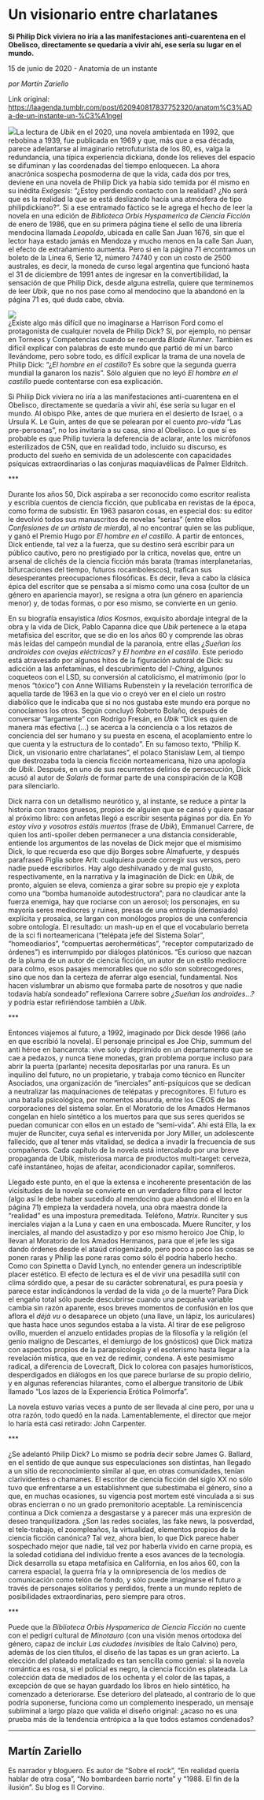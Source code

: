 # Un visionario entre charlatanes

**Si Philip Dick viviera no iría a las manifestaciones anti-cuarentena en el Obelisco, directamente se quedaría a vivir ahí, ese sería su lugar en el mundo.**

15 de junio de 2020 - Anatomía de un instante

_por Martín Zariello_

Link original: https://laagenda.tumblr.com/post/620940817837752320/anatom%C3%ADa-de-un-instante-un-%C3%A1ngel

![](https://64.media.tumblr.com/ac3506c42a0b4d2f78ef1b414ec228a8/d4006b88a367647a-f0/s500x750/e584d1e0845137367b1be5356a1a6eb9d916c70f.jpg)La lectura de *Ubik* en el 2020, una novela ambientada
en 1992, que rebobina a 1939, fue publicada en 1969 y que, más que a esa
década, parece adelantarse al imaginario retrofuturista de los 80, es, valga la
redundancia, una típica experiencia dickiana, donde los relieves del espacio se
difuminan y las coordenadas del tiempo enloquecen. La ahora anacrónica sospecha
posmoderna de que la vida, cada dos por tres, deviene en una novela de Philip
Dick ya había sido temida por él mismo en su inédita *Exégesis*: “¿Estoy perdiendo contacto con la realidad? ¿No será que
es la realidad la que se está deslizando hacía una atmósfera de tipo
philipdickiano?”. Si a ese entramado fáctico se le agrega el hecho de leer la
novela en una edición de *Biblioteca Orbis
Hyspamerica de Ciencia Ficción* de enero de 1986, que en su primera página
tiene el sello de una librería mendocina llamada *Leopoldo*, ubicada en calle San Juan 1676, sin que el lector haya
estado jamás en Mendoza y mucho menos en la calle San Juan, el efecto de
extrañamiento aumenta. Pero si en la página 71 encontramos un boleto de la
Línea 6, Serie 12, número 74740 y con un costo de 2500 australes, es decir, la
moneda de curso legal argentina que funcionó hasta el 31 de diciembre de 1991
antes de ingresar en la convertibilidad, la sensación de que Philip Dick, desde
alguna estrella, quiere que terminemos de leer *Ubik*, que no nos pase como al mendocino que la abandonó en la
página 71 es, qué duda cabe, obvia.   

![](https://64.media.tumblr.com/a0de92b2efe9f2e6ee0ddabe15173b98/d4006b88a367647a-e0/s500x750/16511c92ed2af822dafdf7639c8b07957af5f7e8.jpg)  
¿Existe algo más difícil que no
imaginarse a Harrison Ford como el protagonista de cualquier novela de Philip
Dick? Sí, por ejemplo, no pensar en Torneos y Competencias cuando se recuerda *Blade Runner*. También es difícil explicar
con palabras de este mundo que partió de mí un barco llevándome, pero sobre
todo, es difícil explicar la trama de una novela de Philip Dick: “¿*El hombre en el castillo*? Es sobre que
la segunda guerra mundial la ganaron los nazis”. Sólo alguien que no leyó *El hombre en el castillo* puede contentarse
con esa explicación. 

Si Philip Dick viviera no iría a
las manifestaciones anti-cuarentena en el Obelisco, directamente se quedaría a
vivir ahí, ése sería su lugar en el mundo. Al obispo Pike, antes de que muriera
en el desierto de Israel, o a Ursula K. Le Guin, antes de que se pelearan por
el cuento *pro-vida* “Las pre-personas”,
no los invitaría a su casa, sino al Obelisco. Lo que sí es probable es que
Philip tuviera la deferencia de aclarar, ante los micrófonos esterilizados de
C5N, que en realidad todo, incluido su discurso, es producto del sueño en
semivida de un adolescente con capacidades psíquicas extraordinarias o las
conjuras maquiavélicas de Palmer Eldritch. 

\*\*\* 

Durante los años 50, Dick aspiraba
a ser reconocido como escritor realista y escribía cuentos de ciencia ficción,
que publicaba en revistas de la época, como forma de subsistir. En 1963 pasaron
cosas, en especial dos: su editor le devolvió todos sus manuscritos de novelas
“serias” (entre ellos *Confesiones de un
artista de mierda*), al no encontrar quien se las publique, y ganó el Premio
Hugo por *El hombre en el castillo*. A
partir de entonces, Dick entiende, tal vez a la fuerza, que su destino será escribir
para un público cautivo, pero no prestigiado por la crítica, novelas que, entre
un arsenal de clichés de la ciencia ficción más barata (tramas
interplanetarias, bifurcaciones del tiempo, futuros rocambolescos), trafican
sus desesperantes preocupaciones filosóficas. Es decir, lleva a cabo la clásica
épica del escritor que se pensaba a sí mismo como una cosa (cultor de un género
en apariencia mayor), se resigna a otra (un género en apariencia menor) y, de
todas formas, o por eso mismo, se convierte en un genio. 

En su biografía ensayística *Idios Kosmos*, exquisito abordaje integral
de la obra y la vida de Dick, Pablo Capanna dice que *Ubik* pertenece a la etapa metafísica del escritor, que se dio en
los años 60 y comprende las obras más leídas del campeón mundial de la
paranoia, entre ellas *¿Sueñan los
androides con ovejas eléctricas?* y *El
hombre en el castillo*. Este periodo está atravesado por algunos hitos de la
figuración autoral de Dick: su adicción a las anfetaminas, el descubrimiento
del *I-Ching*, algunos coqueteos con el
LSD, su conversión al catolicismo, el matrimonio (por lo menos “tóxico”) con
Anne Williams Rubenstein y la revelación terrorífica de aquella tarde de 1963
en la que vio o creyó ver en el cielo un rostro diabólico que le indicaba que
si no nos gustaba este mundo era porque no conocíamos los otros. Según concluyó
Roberto Bolaño, después de conversar “largamente” con Rodrigo Fresán, en *Ubik* “Dick es quien de manera más
efectiva (…) se acerca a la conciencia o a los retazos de conciencia del ser
humano y su puesta en escena, el acoplamiento entre lo que cuenta y la
estructura de lo contado”. En su famoso texto, “Philip K. Dick, un
visionario entre charlatanes”, el polaco Stanislaw Lem, al tiempo que
destrozaba toda la ciencia ficción norteamericana, hizo una apología de *Ubik*. Después, en uno de sus recurrentes
delirios de persecución, Dick acusó al autor de *Solaris* de formar parte de una conspiración de la KGB para
silenciarlo. 

Dick narra con un detallismo
neurótico y, al instante, se reduce a pintar la historia con trazos gruesos,
propios de alguien que se cansó y quiere pasar al próximo libro: con anfetas
llegó a escribir sesenta páginas por día. En *Yo estoy vivo y vosotros estáis muertos* (frase de *Ubik*), Emmanuel Carrere, de quien los
anti-spoiler deben permanecer a una distancia considerable, entiende los
argumentos de las novelas de Dick mejor que el mismísimo Dick, lo que recuerda
eso que dijo Borges sobre Almafuerte, y después parafraseó Piglia sobre Arlt:
cualquiera puede corregir sus versos, pero nadie puede escribirlos. Hay algo
deshilvanado y de mal gusto, respectivamente, en la narrativa y la imaginación
de Dick: en *Ubik*, de pronto, alguien
se eleva, comienza a girar sobre su propio eje y explota como una “bomba
humanoide autodestructora”; para no claudicar ante la fuerza enemiga, hay que
rociarse con un aerosol; los personajes, en su mayoría seres mediocres y
ruines, presas de una entropía (demasiado) explícita y prosaica, se largan con
monólogos propios de una conferencia sobre ontología. El resultado: un mash-up
en el que el vocabulario berreta de la sci fi norteamericana (“telépata jefe
del Sistema Solar”, “homeodiarios”, “compuertas aeroherméticas”, “receptor
computarizado de órdenes”) es interrumpido por diálogos platónicos. “Es curioso
que nazcan de la pluma de un autor de ciencia ficción, un autor de un estilo
mediocre para colmo, esos pasajes memorables que no sólo son sobrecogedores,
sino que nos dan la certeza de aferrar algo esencial, fundamental. Nos hacen
vislumbrar un abismo que formaba parte de nosotros y que nadie todavía había
sondeado” reflexiona Carrere sobre *¿Sueñan
los androides…?* y podría estar refiriéndose también a *Ubik*. 

\*\*\* 

Entonces viajemos al futuro, a
1992, imaginado por Dick desde 1966 (año en que escribió la novela). El
personaje principal es Joe Chip, summum del anti héroe en bancarrota: vive solo
y deprimido en un departamento que se cae a pedazos, y nunca tiene monedas,
gran problema porque incluso para abrir la puerta (parlante) necesita
depositarlas por una ranura. Es un inquilino del futuro, no un propietario, y
trabaja como técnico en Runciter Asociados, una organización de “inerciales”
anti-psíquicos que se dedican a neutralizar las maquinaciones de telépatas y
precognitores. El futuro es una batalla psicológica, por momentos absurda, entre
los CEOS de las corporaciones del sistema solar. En el Moratorio de los Amados
Hermanos congelan en hielo sintético a los muertos para que sus seres queridos se
puedan comunicar con ellos en un estado de “semi-vida”. Ahí está Ella, la ex
mujer de Runciter, cuya señal es intervenida por Jory Miller, un adolescente
fallecido, que al tener más vitalidad, se dedica a invadir la frecuencia de sus
compañeros. Cada capítulo de la novela está intercalado por una breve
propaganda de Ubik, misteriosa marca de productos multi-target: cerveza, café
instantáneo, hojas de afeitar, acondicionador capilar, somníferos. 

Llegado este punto, en el que la
extensa e incoherente presentación de las vicisitudes de la novela se convierte
en un verdadero filtro para el lector (algo así le debe haber sucedido al
mendocino que abandonó el libro en la página 71) empieza la verdadera novela,
una obra maestra donde la “realidad” es una impostura premeditada. Teléfono, *Matrix*. Runciter y sus inerciales viajan
a la Luna y caen en una emboscada. Muere Runciter, y los inerciales, al mando
del asustadizo y por eso mismo heroico Joe Chip, lo llevan al Moratorio de los
Amados Hermanos, para que el jefe les siga dando órdenes desde el ataúd
criogenizado, pero poco a poco las cosas se ponen raras y Philip las pone raras
como sólo él podría haberlo hecho. Como con Spinetta o David Lynch, no entender
genera un indescriptible placer estético. El efecto de lectura es el de vivir
una pesadilla sutil con clima sórdido que, a pesar de su carácter sobrenatural,
es pura poesía y parece estar indicándonos la verdad de la vida ¿o de la muerte?
Para Dick el engaño total sólo puede descubrirse cuando una pequeña variable
cambia sin razón aparente, esos breves momentos de confusión en los que aflora
el *déjà vu* o desaparece un objeto
(una llave, un lápiz, los auriculares) que hasta hace unos segundos estaba a la
vista. Al tirar de ese peligroso ovillo, muerden el  anzuelo entidades propias de la filosofía y
la religión (el genio maligno de Descartes, el demiurgo de los gnósticos) que
Dick matiza con aspectos propios de la parapsicología y el esoterismo hasta
llegar a la revelación mística, que en vez de redimir, condena. A este
pesimismo radical, a diferencia de Lovecraft, Dick lo colorea con pasajes
humorísticos, desperdigados en diálogos en los que parece burlarse de su propio
delirio, y en algunas referencias hilarantes, como el albergue transitorio de *Ubik* llamado “Los lazos de la
Experiencia Erótica Polimorfa”. 

La novela estuvo varias veces a
punto de ser llevada al cine pero, por una u otra razón, todo quedó en la nada.
Lamentablemente, el director que mejor lo haría está casi retirado: John
Carpenter.    

 \*\*\* 

¿Se adelantó Philip Dick? Lo
mismo se podría decir sobre James G. Ballard, en el sentido de que aunque sus
especulaciones son distintas, han llegado a un sitio de reconocimiento similar
al que, en otras comunidades, tenían clarividentes o chamanes. El escritor de
ciencia ficción del siglo XX no sólo tuvo que enfrentarse a un establishment
que subestimaba el género, sino a que, en muchas ocasiones, su vigencia post
mortem esté vinculada a si sus obras encierran o no un grado premonitorio
aceptable. La reminiscencia continua a Dick comienza a desgastarse y a parecer
más una expresión de deseo tranquilizadora. ¿Son las redes sociales, las fake
news, la posverdad, el tele-trabajo, el zoompleaños, la virtualidad, elementos
propios de la ciencia ficción canónica? Tal vez, ahora bien, lo que Dick parece
haber sospechado mejor que nadie, tal vez por haberla vivido en carne propia,
es la soledad cotidiana del individuo frente a esos avances de la tecnología.
Dick desarrolla su etapa metafísica en California, en los años 60, con la
carrera espacial, la guerra fría y la omnipresencia de los medios de
comunicación como telón de fondo, y sólo puede imaginarse el futuro a través de
personajes solitarios y perdidos, frente a un mundo repleto de posibilidades
extraordinarias, pero siempre para otros. 

\*\*\* 

Puede que la *Biblioteca Orbis Hyspamerica de Ciencia Ficción* no cuente con el
pedigrí cultural de *Minotauro* (con
una visión menos ortodoxa del género, capaz de incluir *Las ciudades invisibles* de Ítalo Calvino) pero, además de los cien
títulos, el diseño de las tapas es un gran acierto. La elección del plateado
metalizado es tan sencilla como genial: si la novela romántica es rosa, si el
policial es negro, la ciencia ficción es plateada. La colección data de
mediados de los ochenta y el color de las tapas, a excepción de que se hayan
guardado los libros en hielo sintético, ha comenzado a deteriorarse. Ese
deterioro del plateado, al contrario de lo que podría suponerse, funciona como
un complemento inesperado, un mensaje subliminal a largo plazo que valida el
diseño original: ¿acaso no es una prueba más de la tendencia entrópica a la que
todos estamos condenados?    



---

 Martín Zariello
----------------

 Es narrador y bloguero. Es autor de “Sobre el rock”, “En realidad quería hablar de otra cosa”, “No bombardeen barrio norte” y “1988. El fin de la ilusión”. Su blog es Il Corvino.



